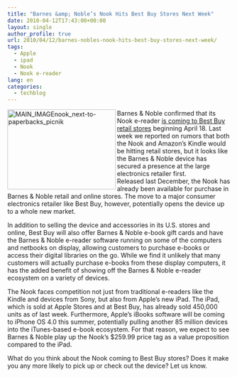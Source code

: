 ```yaml
---
title: "Barnes &amp; Noble’s Nook Hits Best Buy Stores Next Week"
date: 2010-04-12T17:43:00+00:00
layout: single
author_profile: true
url: 2010/04/12/barnes-nobles-nook-hits-best-buy-stores-next-week/
tags:
  - Apple
  - ipad
  - Nook
  - Nook e-reader
lang: en
categories: 
  - techblog
---
```

[<img title="MAIN_IMAGEnook_next-to-paperbacks_picnik" border="0" alt="MAIN_IMAGEnook_next-to-paperbacks_picnik" align="left" src="http://lh3.ggpht.com/_vaUVXcmC3OI/S8NUxF7bD8I/AAAAAAAAB54/7917RN61kr4/MAIN_IMAGEnook_next-to-paperbacks_picnik_thumb%5B3%5D.jpg?imgmax=800" width="244" height="180" />](http://lh5.ggpht.com/_vaUVXcmC3OI/S8NUvM7NoqI/AAAAAAAAB50/1M_z2XXVbZ0/s1600-h/MAIN_IMAGEnook_next-to-paperbacks_picnik%5B5%5D.jpg) Barnes & Noble confirmed that its Nook e-reader [is coming to Best Buy retail stores](http://finance.yahoo.com/news/Barnes-Noble-and-Best-Buy-bw-4134989915.html?x=0) beginning April 18. Last week we reported on rumors that both the Nook and Amazon’s Kindle would be hitting retail stores, but it looks like the Barnes & Noble device has secured a presence at the large electronics retailer first.  
Released last December, the Nook has already been available for purchase in Barnes & Noble retail and online stores. The move to a major consumer electronics retailer like Best Buy, however, potentially opens the device up to a whole new market. 

In addition to selling the device and accessories in its U.S. stores and online, Best Buy will also offer Barnes & Noble e-book gift cards and have the Barnes & Noble e-reader software running on some of the computers and netbooks on display, allowing customers to purchase e-books or access their digital libraries on the go. While we find it unlikely that many customers will actually purchase e-books from these display computers, it has the added benefit of showing off the Barnes & Noble e-reader ecosystem on a variety of devices. 

The Nook faces competition not just from traditional e-readers like the Kindle and devices from Sony, but also from Apple’s new iPad. The iPad, which is sold at Apple Stores and at Best Buy, has already sold 450,000 units as of last week. Furthermore, Apple’s iBooks software will be coming to iPhone OS 4.0 this summer, potentially pulling another 85 million devices into the iTunes-based e-book ecosystem. For that reason, we expect to see Barnes & Noble play up the Nook’s $259.99 price tag as a value proposition compared to the iPad. 

What do you think about the Nook coming to Best Buy stores? Does it make you any more likely to pick up or check out the device? Let us know.